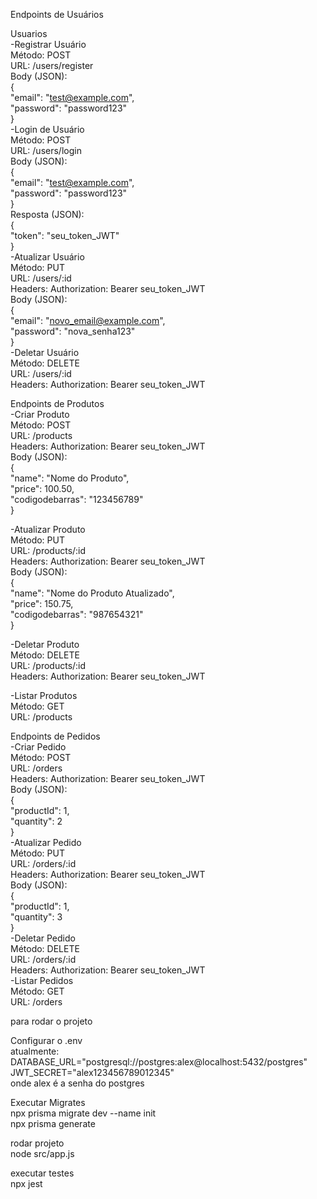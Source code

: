 Endpoints de Usuários</br>   

Usuarios<br/>
-Registrar Usuário<br/>
Método: POST<br/>
URL: /users/register<br/>
Body (JSON):<br/>
{<br/>
  "email": "test@example.com",<br/>
  "password": "password123"<br/>
}<br/>
-Login de Usuário<br/>
Método: POST<br/>
URL: /users/login<br/>
Body (JSON):<br/>
{<br/>
  "email": "test@example.com",<br/>
  "password": "password123"<br/>
}<br/>
Resposta (JSON):<br/>
{<br/>
  "token": "seu_token_JWT"<br/>
}<br/>
-Atualizar Usuário<br/>
Método: PUT<br/>
URL: /users/:id<br/>
Headers: Authorization: Bearer seu_token_JWT<br/>
Body (JSON):<br/>
{<br/>
  "email": "novo_email@example.com",<br/>
  "password": "nova_senha123"<br/>
}<br/>
-Deletar Usuário<br/>
Método: DELETE<br/>
URL: /users/:id<br/>
Headers: Authorization: Bearer seu_token_JWT<br/>

Endpoints de Produtos<br/>
-Criar Produto<br/>
Método: POST<br/>
URL: /products<br/>
Headers: Authorization: Bearer seu_token_JWT<br/>
Body (JSON):<br/>
{<br/>
  "name": "Nome do Produto",<br/>
  "price": 100.50,<br/>
  "codigodebarras": "123456789"<br/>
}<br/>

-Atualizar Produto<br/>
Método: PUT<br/>
URL: /products/:id<br/>
Headers: Authorization: Bearer seu_token_JWT<br/>
Body (JSON):<br/>
{<br/>
  "name": "Nome do Produto Atualizado",<br/>
  "price": 150.75,<br/>
  "codigodebarras": "987654321"<br/>
}<br/>

-Deletar Produto<br/>
Método: DELETE<br/>
URL: /products/:id<br/>
Headers: Authorization: Bearer seu_token_JWT<br/>

-Listar Produtos<br/>
Método: GET<br/>
URL: /products<br/>

Endpoints de Pedidos<br/>
-Criar Pedido<br/>
Método: POST<br/>
URL: /orders<br/>
Headers: Authorization: Bearer seu_token_JWT<br/>
Body (JSON):<br/>
{<br/>
  "productId": 1,<br/>
  "quantity": 2<br/>
}<br/>
-Atualizar Pedido<br/>
Método: PUT<br/>
URL: /orders/:id<br/>
Headers: Authorization: Bearer seu_token_JWT<br/>
Body (JSON):<br/>
{<br/>
  "productId": 1,<br/>
  "quantity": 3<br/>
}<br/>
-Deletar Pedido<br/>
Método: DELETE<br/>
URL: /orders/:id<br/>
Headers: Authorization: Bearer seu_token_JWT<br/>
-Listar Pedidos<br/>
Método: GET<br/>
URL: /orders<br/>

para rodar o projeto<br/>

Configurar o .env<br/>
atualmente:<br/>
DATABASE_URL="postgresql://postgres:alex@localhost:5432/postgres"<br/>
JWT_SECRET="alex123456789012345"<br/>
onde alex é a senha do postgres<br/>


Executar Migrates<br/>
npx prisma migrate dev --name init<br/>
npx prisma generate<br/>


rodar projeto<br/>
node src/app.js<br/>

executar testes<br/>
npx jest<br/>


